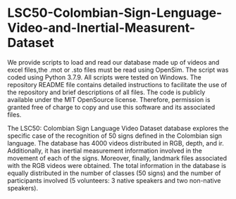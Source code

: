 # LSC50-Colombian-Sign-Lenguage-Video-and-Inertial-Measurent-Dataset

We provide scripts to load and read our database made up of videos and excel files,the .mot or .sto files must be read using OpenSim. The script was coded using Python 3.7.9. All scripts were tested on Windows. The repository README file contains detailed instructions to facilitate the use of the repository and brief descriptions of all files. The code is publicly available under the MIT OpenSource license. Therefore, permission is granted free of charge to copy and use this software and its associated files.

The LSC50: Colombian Sign Language Video Dataset database explores the specific case of the recognition of 50 signs defined in the Colombian sign language. The database has 4000 videos distributed in RGB, depth, and ir. Additionally, it has inertial measurement information involved in the movement of each of the signs. Moreover, finally, landmark files associated with the RGB videos were obtained. The total information in the database is equally distributed in the number of classes (50 signs) and the number of participants involved (5 volunteers: 3 native speakers and two non-native speakers).
